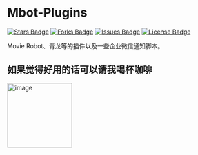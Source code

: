 # Mbot-Plugins

<a href="https://github.com/Alano-i/Mbot-Plugins"><img src="https://img.shields.io/github/stars/Alano-i/Mbot-Plugins" alt="Stars Badge"/></a>
<a href="https://github.com/Alano-i/Mbot-Plugins"><img src="https://img.shields.io/github/forks/Alano-i/Mbot-Plugins" alt="Forks Badge"/></a>
<a href="https://github.com/Alano-i/Mbot-Plugins"><img src="https://img.shields.io/github/issues/Alano-i/Mbot-Plugins" alt="Issues Badge"/></a>
<a href="https://github.com/Alano-i/Mbot-Plugins/blob/main/License"><img src="https://img.shields.io/github/license/Alano-i/Mbot-Plugins?color=2b9348" alt="License Badge"/></a>

Movie Robot、青龙等的插件以及一些企业微信通知脚本。

## 如果觉得好用的话可以请我喝杯咖啡
<img width="150" alt="image" src="https://user-images.githubusercontent.com/68833595/233236971-e59d4eef-b0af-49ea-9ad7-8c4ce479c623.png">
